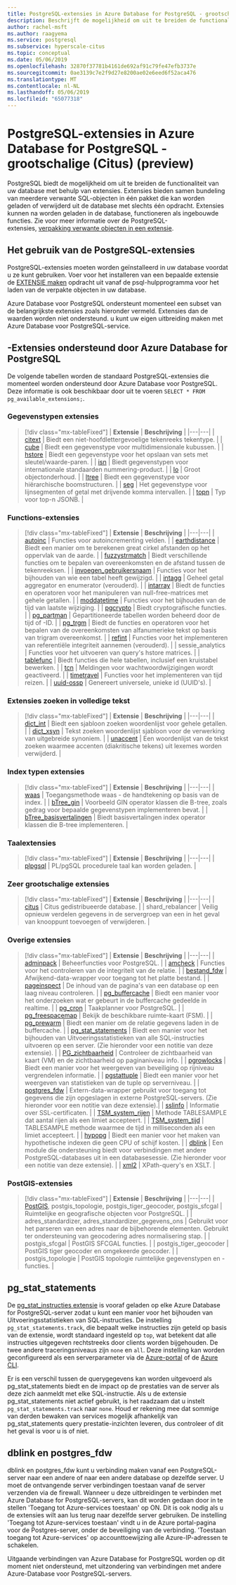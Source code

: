 ```yaml
---
title: PostgreSQL-extensies in Azure Database for PostgreSQL - grootschalige (Citus) (preview)
description: Beschrijft de mogelijkheid om uit te breiden de functionaliteit van uw database met behulp van uitbreidingen in Azure Database voor PostgreSQL.
author: rachel-msft
ms.author: raagyema
ms.service: postgresql
ms.subservice: hyperscale-citus
ms.topic: conceptual
ms.date: 05/06/2019
ms.openlocfilehash: 32870f37781b4161de692af91c79fe47efb3737e
ms.sourcegitcommit: 0ae3139c7e2f9d27e8200ae02e6eed6f52aca476
ms.translationtype: MT
ms.contentlocale: nl-NL
ms.lasthandoff: 05/06/2019
ms.locfileid: "65077318"
---
```

# <a name="postgresql-extensions-in-azure-database-for-postgresql---hyperscale-citus-preview"></a>PostgreSQL-extensies in Azure Database for PostgreSQL - grootschalige (Citus) (preview)

PostgreSQL biedt de mogelijkheid om uit te breiden de functionaliteit van uw database met behulp van extensies. Extensies bieden samen bundeling van meerdere verwante SQL-objecten in één pakket die kan worden geladen of verwijderd uit de database met slechts één opdracht. Extensies kunnen na worden geladen in de database, functioneren als ingebouwde functies. Zie voor meer informatie over de PostgreSQL-extensies, [verpakking verwante objecten in een extensie](https://www.postgresql.org/docs/9.6/static/extend-extensions.html).

## <a name="how-to-use-postgresql-extensions"></a>Het gebruik van de PostgreSQL-extensies

PostgreSQL-extensies moeten worden geïnstalleerd in uw database voordat u ze kunt gebruiken. Voer voor het installeren van een bepaalde extensie de [EXTENSIE maken](https://www.postgresql.org/docs/9.6/static/sql-createextension.html) opdracht uit vanaf de psql-hulpprogramma voor het laden van de verpakte objecten in uw database.

Azure Database voor PostgreSQL ondersteunt momenteel een subset van de belangrijkste extensies zoals hieronder vermeld. Extensies dan de waarden worden niet ondersteund. u kunt uw eigen uitbreiding maken met Azure Database voor PostgreSQL-service.

## <a name="extensions-supported-by-azure-database-for-postgresql"></a>-Extensies ondersteund door Azure Database for PostgreSQL

De volgende tabellen worden de standaard PostgreSQL-extensies die momenteel worden ondersteund door Azure Database voor PostgreSQL. Deze informatie is ook beschikbaar door uit te voeren `SELECT * FROM pg_available_extensions;`.

### <a name="data-types-extensions"></a>Gegevenstypen extensies

> [!div class="mx-tableFixed"]
> | **Extensie** | **Beschrijving** |
> |---|---|
> | [citext](https://www.postgresql.org/docs/9.6/static/citext.html) | Biedt een niet-hoofdlettergevoelige tekenreeks tekentype. |
> | [cube](https://www.postgresql.org/docs/9.6/static/cube.html) | Biedt een gegevenstype voor multidimensionale kubussen. |
> | [hstore](https://www.postgresql.org/docs/9.6/static/hstore.html) | Biedt een gegevenstype voor het opslaan van sets met sleutel/waarde-paren. |
> | [isn](https://www.postgresql.org/docs/9.6/static/isn.html) | Biedt gegevenstypen voor internationale standaarden nummering-product. |
> | [lo](https://www.postgresql.org/docs/current/lo.html) | Groot objectonderhoud. |
> | [ltree](https://www.postgresql.org/docs/9.6/static/ltree.html) | Biedt een gegevenstype voor hiërarchische boomstructuren. |
> | [seg](https://www.postgresql.org/docs/current/seg.html) | Het gegevenstype voor lijnsegmenten of getal met drijvende komma intervallen. |
> | [topn](https://github.com/citusdata/postgresql-topn/) | Typ voor top-n JSONB. |

### <a name="functions-extensions"></a>Functions-extensies

> [!div class="mx-tableFixed"]
> | **Extensie** | **Beschrijving** |
> |---|---|
> | [autoinc](https://www.postgresql.org/docs/current/contrib-spi.html#id-1.11.7.45.7) | Functies voor autoincrementing velden. |
> | [earthdistance](https://www.postgresql.org/docs/9.6/static/earthdistance.html) | Biedt een manier om te berekenen great cirkel afstanden op het oppervlak van de aarde. |
> | [fuzzystrmatch](https://www.postgresql.org/docs/9.6/static/fuzzystrmatch.html) | Biedt verschillende functies om te bepalen van overeenkomsten en de afstand tussen de tekenreeksen. |
> | [invoegen\_gebruikersnaam](https://www.postgresql.org/docs/current/contrib-spi.html#id-1.11.7.45.8) | Functies voor het bijhouden van wie een tabel heeft gewijzigd. |
> | [intagg](https://www.postgresql.org/docs/current/intagg.html) | Geheel getal aggregator en enumerator (verouderd). |
> | [intarray](https://www.postgresql.org/docs/9.6/static/intarray.html) | Biedt de functies en operatoren voor het manipuleren van null-free-matrices met gehele getallen. |
> | [moddatetime](https://www.postgresql.org/docs/current/contrib-spi.html#id-1.11.7.45.9) | Functies voor het bijhouden van de tijd van laatste wijziging. |
> | [pgcrypto](https://www.postgresql.org/docs/9.6/static/pgcrypto.html) | Biedt cryptografische functies. |
> | [pg\_partman](https://pgxn.org/dist/pg_partman/doc/pg_partman.html) | Gepartitioneerde tabellen worden beheerd door de tijd of -ID. |
> | [pg\_trgm](https://www.postgresql.org/docs/9.6/static/pgtrgm.html) | Biedt de functies en operatoren voor het bepalen van de overeenkomsten van alfanumerieke tekst op basis van trigram overeenkomst. |
> | [refint](https://www.postgresql.org/docs/current/contrib-spi.html#id-1.11.7.45.5) | Functies voor het implementeren van referentiële integriteit aannemen (verouderd). |
> | sessie\_analytics | Functies voor het uitvoeren van query's hstore matrices. |
> | [tablefunc](https://www.postgresql.org/docs/9.6/static/tablefunc.html) | Biedt functies die hele tabellen, inclusief een kruistabel bewerken. |
> | [tcn](https://www.postgresql.org/docs/current/tcn.html) | Meldingen voor wachtwoordwijzigingen wordt geactiveerd. |
> | [timetravel](https://www.postgresql.org/docs/current/contrib-spi.html#id-1.11.7.45.6) | Functies voor het implementeren van tijd reizen. |
> | [uuid-ossp](https://www.postgresql.org/docs/9.6/static/uuid-ossp.html) | Genereert universele, unieke id (UUID's). |

### <a name="full-text-search-extensions"></a>Extensies zoeken in volledige tekst

> [!div class="mx-tableFixed"]
> | **Extensie** | **Beschrijving** |
> |---|---|
> | [dict\_int](https://www.postgresql.org/docs/9.6/static/dict-int.html) | Biedt een sjabloon zoeken woordenlijst voor gehele getallen. |
> | [dict\_xsyn](https://www.postgresql.org/docs/current/dict-xsyn.html) | Tekst zoeken woordenlijst sjabloon voor de verwerking van uitgebreide synoniem. |
> | [unaccent](https://www.postgresql.org/docs/9.6/static/unaccent.html) | Een woordenlijst van de tekst zoeken waarmee accenten (diakritische tekens) uit lexemes worden verwijderd. |

### <a name="index-types-extensions"></a>Index typen extensies

> [!div class="mx-tableFixed"]
> | **Extensie** | **Beschrijving** |
> |---|---|
> | [waas](https://www.postgresql.org/docs/current/bloom.html) | Toegangsmethode waas - de handtekening op basis van de index. |
> | [bTree\_gin](https://www.postgresql.org/docs/9.6/static/btree-gin.html) | Voorbeeld GIN operator klassen die B-tree, zoals gedrag voor bepaalde gegevenstypen implementeren bevat. |
> | [bTree\_basisvertalingen](https://www.postgresql.org/docs/9.6/static/btree-gist.html) | Biedt basisvertalingen index operator klassen die B-tree implementeren. |

### <a name="language-extensions"></a>Taalextensies

> [!div class="mx-tableFixed"]
> | **Extensie** | **Beschrijving** |
> |---|---|
> | [plpgsql](https://www.postgresql.org/docs/9.6/static/plpgsql.html) | PL/pgSQL procedurele taal kan worden geladen. |

### <a name="hyperscale-extensions"></a>Zeer grootschalige extensies

> [!div class="mx-tableFixed"]
> | **Extensie** | **Beschrijving** |
> |---|---|
> | [citus](https://github.com/citusdata/citus) | Citus gedistribueerde database. |
> | shard\_rebalancer | Veilig opnieuw verdelen gegevens in de servergroep van een in het geval van knooppunt toevoegen of verwijderen. |

### <a name="miscellaneous-extensions"></a>Overige extensies

> [!div class="mx-tableFixed"]
> | **Extensie** | **Beschrijving** |
> |---|---|
> | [adminpack](https://www.postgresql.org/docs/current/adminpack.html) | Beheerfuncties voor PostgreSQL. |
> | [amcheck](https://www.postgresql.org/docs/current/amcheck.html) | Functies voor het controleren van de integriteit van de relatie. |
> | [bestand\_fdw](https://www.postgresql.org/docs/current/file-fdw.html) | Afwijkend-data-wrapper voor toegang tot het platte bestand. |
> | [pageinspect](https://www.postgresql.org/docs/current/pageinspect.html) | De inhoud van de pagina's van een database op een laag niveau controleren. |
> | [pg\_buffercache](https://www.postgresql.org/docs/9.6/static/pgbuffercache.html) | Biedt een manier voor het onderzoeken wat er gebeurt in de buffercache gedeelde in realtime. |
> | [pg\_cron](https://github.com/citusdata/pg_cron) | Taakplanner voor PostgreSQL. |
> | [pg\_freespacemap](https://www.postgresql.org/docs/current/pgfreespacemap.html) | Bekijk de beschikbare ruimte-kaart (FSM). |
> | [pg\_prewarm](https://www.postgresql.org/docs/9.6/static/pgprewarm.html) | Biedt een manier om de relatie gegevens laden in de buffercache. |
> | [pg\_stat\_statements](https://www.postgresql.org/docs/9.6/static/pgstatstatements.html) | Biedt een manier voor het bijhouden van Uitvoeringsstatistieken van alle SQL-instructies uitvoeren op een server. (Zie hieronder voor een notitie van deze extensie). |
> | [PG\_zichtbaarheid](https://www.postgresql.org/docs/current/pgvisibility.html) | Controleer de zichtbaarheid van kaart (VM) en de zichtbaarheid op paginaniveau info. |
> | [pgrowlocks](https://www.postgresql.org/docs/9.6/static/pgrowlocks.html) | Biedt een manier voor het weergeven van beveiliging op rijniveau vergrendelen informatie. |
> | [pgstattuple](https://www.postgresql.org/docs/9.6/static/pgstattuple.html) | Biedt een manier voor het weergeven van statistieken van de tuple op serverniveau. |
> | [postgres\_fdw](https://www.postgresql.org/docs/9.6/static/postgres-fdw.html) | Extern-data-wrapper gebruikt voor toegang tot gegevens die zijn opgeslagen in externe PostgreSQL-servers. (Zie hieronder voor een notitie van deze extensie).|
> | [sslinfo](https://www.postgresql.org/docs/current/sslinfo.html) | Informatie over SSL-certificaten. |
> | [TSM\_system\_rijen](https://www.postgresql.org/docs/current/tsm-system-rows.html) | Methode TABLESAMPLE dat aantal rijen als een limiet accepteert. |
> | [TSM\_system\_tijd](https://www.postgresql.org/docs/current/tsm-system-time.html) | TABLESAMPLE methode waarmee de tijd in milliseconden als een limiet accepteert. |
> | [hypopg](https://hypopg.readthedocs.io/en/latest/) | Biedt een manier voor het maken van hypothetische indexen die geen CPU of schijf kosten. |
> | [dblink](https://www.postgresql.org/docs/current/dblink.html) | Een module die ondersteuning biedt voor verbindingen met andere PostgreSQL-databases uit in een databasesessie. (Zie hieronder voor een notitie van deze extensie). |
> | [xml2](https://www.postgresql.org/docs/current/xml2.html) | XPath-query's en XSLT. |


### <a name="postgis-extensions"></a>PostGIS-extensies

> [!div class="mx-tableFixed"]
> | **Extensie** | **Beschrijving** |
> |---|---|
> | [PostGIS](http://www.postgis.net/), postgis\_topologie, postgis\_tiger\_geocoder, postgis\_sfcgal | Ruimtelijke en geografische objecten voor PostgreSQL. |
> | adres\_standardizer, adres\_standardizer\_gegevens\_ons | Gebruikt voor het parseren van een adres naar de bijbehorende elementen. Gebruikt ter ondersteuning van geocodering adres normalisering stap. |
> | postgis\_sfcgal | PostGIS SFCGAL functies. |
> | postgis\_tiger\_geocoder | PostGIS tiger geocoder en omgekeerde geocoder. |
> | postgis\_topologie | PostGIS topologie ruimtelijke gegevenstypen en -functies. |


## <a name="pgstatstatements"></a>pg_stat_statements
De [pg\_stat\_instructies extensie](https://www.postgresql.org/docs/9.6/static/pgstatstatements.html) is vooraf geladen op elke Azure Database for PostgreSQL-server zodat u kunt een manier voor het bijhouden van Uitvoeringsstatistieken van SQL-instructies.
De instelling `pg_stat_statements.track`, die bepaalt welke instructies zijn geteld op basis van de extensie, wordt standaard ingesteld op `top`, wat betekent dat alle instructies uitgegeven rechtstreeks door clients worden bijgehouden. De twee andere traceringsniveaus zijn `none` en `all`. Deze instelling kan worden geconfigureerd als een serverparameter via de [Azure-portal](https://docs.microsoft.com/azure/postgresql/howto-configure-server-parameters-using-portal) of de [Azure CLI](https://docs.microsoft.com/azure/postgresql/howto-configure-server-parameters-using-cli).

Er is een verschil tussen de querygegevens kan worden uitgevoerd als pg_stat_statements biedt en de impact op de prestaties van de server als deze zich aanmeldt met elke SQL-instructie. Als u de extensie pg_stat_statements niet actief gebruikt, is het raadzaam dat u instelt `pg_stat_statements.track` naar `none`. Houd er rekening mee dat sommige van derden bewaken van services mogelijk afhankelijk van pg_stat_statements query prestatie-inzichten leveren, dus controleer of dit het geval is voor u is of niet.

## <a name="dblink-and-postgresfdw"></a>dblink en postgres_fdw
dblink en postgres_fdw kunt u verbinding maken vanaf een PostgreSQL-server naar een andere of naar een andere database op dezelfde server. U moet de ontvangende server verbindingen toestaan vanaf de server verzenden via de firewall. Wanneer u deze uitbreidingen te verbinden met Azure Database for PostgreSQL-servers, kan dit worden gedaan door in te stellen 'Toegang tot Azure-services toestaan' op ON. Dit is ook nodig als u de extensies wilt aan lus terug naar dezelfde server gebruiken. De instelling 'Toegang tot Azure-services toestaan' vindt u in de Azure portal-pagina voor de Postgres-server, onder de beveiliging van de verbinding. 'Toestaan toegang tot Azure-services' op accounttoewijzing alle Azure-IP-adressen te schakelen.

Uitgaande verbindingen van Azure Database for PostgreSQL worden op dit moment niet ondersteund, met uitzondering van verbindingen met andere Azure-Database voor PostgreSQL-servers.
